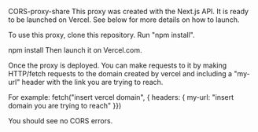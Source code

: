 CORS-proxy-share
This proxy was created with the Next.js API. It is ready to be launched on Vercel. See below for more details on how to launch.

To use this proxy, clone this repository. Run "npm install".

npm install
Then launch it on Vercel.com.

Once the proxy is deployed. You can make requests to it by making HTTP/fetch requests to the domain created by vercel and including a "my-url" header with the link you are trying to reach.

For example: fetch("insert vercel domain", { headers: { my-url: "insert domain you are trying to reach" }})

You should see no CORS errors.
